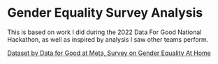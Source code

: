 # Gender Equality Survey Analysis

This is based on work I did during the 2022 Data For Good National Hackathon, as well as inspired by analysis I saw other teams perform.

[Dataset by Data for Good at Meta, Survey on Gender Equality At Home](https://data.humdata.org/dataset/survey-on-gender-equality-at-home)
